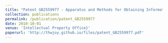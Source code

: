 ```yaml
---
title: "Patent GB2559977 - Apparatus and Methods for Obtaining Information about the Face and Eyes of a Subject"
collection: publications
permalink: /publication/patent_GB2559977
date: 2010-10-01
venue: 'Intellectual Property Office}'
paperurl: 'http://thwjoy.github.io/files/patent_GB2559977.pdf'
---
```

